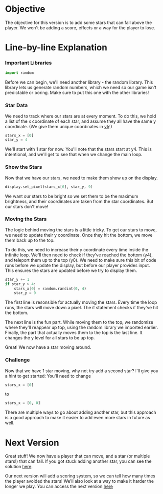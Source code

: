 # Objective
The objective for this version is to add some stars that can fall above the player. We won't be adding a score, effects or a way for the player to lose.

# Line-by-line Explanation

### Important Libraries

```py
import random
```

Before we can begin, we'll need another library - the random library. This library lets us generate random numbers, which we need so our game isn't predictable or boring. Make sure to put this one with the other libraries!

### Star Data

We need to track where our stars are at every moment. To do this, we hold a list of the x coordinate of each star, and assume they all have the same y coordinate. (We give them unique coordinates in [v5](../v5/README.md)!)

```py
stars_x = [0]
star_y = 4
```

We'll start with 1 star for now. You'll note that the stars start at y4. This is intentional, and we'll get to see that when we change the main loop.

### Show the Stars

Now that we have our stars, we need to make them show up on the display.

```py
display.set_pixel(stars_x[0], star_y, 9)
```

We want our stars to be bright so we set them to be the maximum brightness, and their coordinates are taken from the star coordinates. But our stars don't move!

### Moving the Stars

The logic behind moving the stars is a little tricky. To get our stars to move, we need to update their y coordinate. Once they hit the bottom, we move them back up to the top.

To do this, we need to increase their y coordinate every time inside the infinite loop. We'll then need to check if they've reached the bottom (y4), and teleport them up to the top (y0). We need to make sure this bit of code runs before we update the display, but before our player provides input. This ensures the stars are updated before we try to display them.

```py
star_y += 1
if star_y > 4:
    stars_x[0] = random.randint(0, 4)
    star_y = 0
```

The first line is resonsible for actually moving the stars. Every time the loop runs, the stars will move down a pixel. The if statement checks if they've hit the bottom.

The next line is the fun part. While moving them to the top, we randomize where they'll reappear up top, using the random library we imported earlier. Finally, the part that actually moves them to the top is the last line. It changes the y level for all stars to be up top.

Great! We now have a star moving around.

### Challenge

Now that we have 1 star moving, why not try add a second star? I'll give you a hint to get started: You'll need to change

```py
stars_x = [0]
```

to

```py
stars_x = [0, 0]
```

There are multiple ways to go about adding another star, but this approach is a good approach to make it easier to add even more stars in future as well.

# Next Version

Great stuff! We now have a player that can move, and a star (or multiple stars!) that can fall. If you got stuck adding another star, you can see the solution [here](./v2.py).

Our next version will add a scoring system, so we can tell how many times the player avoided the stars! We'll also look at a way to make it harder the longer we play. You can access the next version [here](../v3/README.md)
